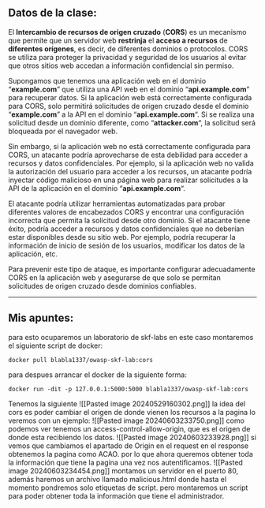 ## Datos de la clase: 
El **Intercambio de recursos de origen cruzado** (**CORS**) es un mecanismo que permite que un servidor web **restrinja** el **acceso a recursos** de **diferentes orígenes**, es decir, de diferentes dominios o protocolos. CORS se utiliza para proteger la privacidad y seguridad de los usuarios al evitar que otros sitios web accedan a información confidencial sin permiso.

Supongamos que tenemos una aplicación web en el dominio “**example.com**” que utiliza una API web en el dominio “**api.example.com**” para recuperar datos. Si la aplicación web está correctamente configurada para CORS, solo permitirá solicitudes de origen cruzado desde el dominio “**example.com**” a la API en el dominio “**api.example.com**“. Si se realiza una solicitud desde un dominio diferente, como “**attacker.com**“, la solicitud será bloqueada por el navegador web.

Sin embargo, si la aplicación web no está correctamente configurada para CORS, un atacante podría aprovecharse de esta debilidad para acceder a recursos y datos confidenciales. Por ejemplo, si la aplicación web no valida la autorización del usuario para acceder a los recursos, un atacante podría inyectar código malicioso en una página web para realizar solicitudes a la API de la aplicación en el dominio “**api.example.com**“.

El atacante podría utilizar herramientas automatizadas para probar diferentes valores de encabezados CORS y encontrar una configuración incorrecta que permita la solicitud desde otro dominio. Si el atacante tiene éxito, podría acceder a recursos y datos confidenciales que no deberían estar disponibles desde su sitio web. Por ejemplo, podría recuperar la información de inicio de sesión de los usuarios, modificar los datos de la aplicación, etc.

Para prevenir este tipo de ataque, es importante configurar adecuadamente CORS en la aplicación web y asegurarse de que solo se permitan solicitudes de origen cruzado desde dominios confiables.

-----
## Mis apuntes:
para esto ocuparemos un laboratorio de skf-labs en este caso montaremos el siguiente script de docker: 
```nginx
docker pull blabla1337/owasp-skf-lab:cors
```
para despues arrancar el docker de la siguiente forma: 
```nginx
docker run -dit -p 127.0.0.1:5000:5000 blabla1337/owasp-skf-lab:cors
```
Tenemos la siguiente 
![[Pasted image 20240529160302.png]]
la idea del cors es poder cambiar el origen de donde vienen los recursos a la pagina lo veremos con un ejemplo: 
![[Pasted image 20240603233750.png]]
como podemos ver tenemos un access-control-allow-origin, que es el origen de donde esta recibiendo los datos. 
![[Pasted image 20240603233928.png]]
si vemos que cambiamos el apartado de Origin en el request en el response obtenemos la pagina como ACAO.
por lo que ahora queremos obtener toda la información que tiene la pagina una vez nos autentificamos. 
![[Pasted image 20240603234454.png]]
montamos un servidor en el puerto 80, además haremos un archivo llamado malicious.html donde hasta el momento pondremos solo etiquetas de script. 
pero montaremos un script para poder obtener toda la información que tiene el administrador.
